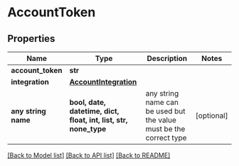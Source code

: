 # AccountToken


## Properties
Name | Type | Description | Notes
------------ | ------------- | ------------- | -------------
**account_token** | **str** |  | 
**integration** | [**AccountIntegration**](AccountIntegration.md) |  | 
**any string name** | **bool, date, datetime, dict, float, int, list, str, none_type** | any string name can be used but the value must be the correct type | [optional]

[[Back to Model list]](../README.md#documentation-for-models) [[Back to API list]](../README.md#documentation-for-api-endpoints) [[Back to README]](../README.md)


